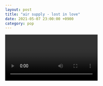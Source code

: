 ```yaml
---
layout: post
title: "air supply - lost in love"
date: 2021-05-07 23:00:00 +0900
category: pop
---
```


<div class="video-container">
    <video id="player" class="video-js vjs-default-skin vjs-big-play-centered" data-json="/public/json/pop/air supply - lost in love.json"></video>
</div>

```
```